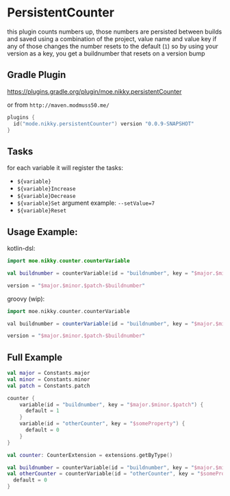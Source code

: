 # PersistentCounter

this plugin counts numbers up, those numbers are persisted between builds
and saved using a combination of the project, value name and value key
if any of those changes the number resets to the default (`1`)
so by using your version as a key, you get a buildnumber that resets on a version bump

## Gradle Plugin

https://plugins.gradle.org/plugin/moe.nikky.persistentCounter

or from `http://maven.modmuss50.me/`
```kotlin
plugins {
  id("mode.nikky.persistentCounter") version "0.0.9-SNAPSHOT"
}
```

## Tasks

for each variable it will register the tasks:

- `${variable}`
- `${variable}Increase`
- `${variable}Decrease`
- `${variable}Set` argument example: `--setValue=7`
- `${variable}Reset`

## Usage Example:

kotlin-dsl:
```kotlin
import moe.nikky.counter.counterVariable

val buildnumber = counterVariable(id = "buildnumber", key = "$major.$minor.$patch")

version = "$major.$minor.$patch-$buildnumber"
```

groovy (wip): 
```groovy
import moe.nikky.counter.counterVariable

val buildnumber = counterVariable(id = "buildnumber", key = "$major.$minor.$patch")

version = "$major.$minor.$patch-$buildnumber"
```

## Full Example

```kotlin
val major = Constants.major
val minor = Constants.minor
val patch = Constants.patch

counter {
    variable(id = "buildnumber", key = "$major.$minor.$patch") {
      default = 1
    }
    variable(id = "otherCounter", key = "$someProperty") {
      default = 0
    }
}

val counter: CounterExtension = extensions.getByType()

val buildnumber = counterVariable(id = "buildnumber", key = "$major.$minor.$patch")
val otherCounter = counterVariable(id = "otherCounter", key = "$someProperty") {
  default = 0
}
```